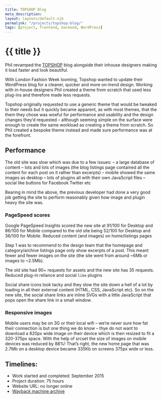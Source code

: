 ```yaml
---
title: TOPSHOP Blog
meta_description:
layout: layouts/default.njk
permalink: "/projects/topshop-blog/"
tags: [project, frontend, backend, WordPress]
---
```


# {{ title }}

Phil revamped the [TOPSHOP](https://www.topshop.com/)&nbsp;blog alongside their inhouse designers making it load faster and look beautiful.

With London Fashion Week looming, Topshop wanted to update their WordPress blog for a cleaner, quicker and more on-trend design. Working with in-house designers Phil created a theme from scratch that used less plug-ins and therefore made less requests.

Topshop originally requested to use a generic theme that would be tweaked to their needs but it quickly became apparent, as with most themes, that the them they chose was woeful for performance and usability and the design changes they’d requested – although seeming simple on the surface were enough to create the same workload as creating a theme from scratch. So Phil created a bespoke theme instead and made sure performance was at the forefront.

## Performance

The old site was slow which was due to a few issues:
– a large database of content
– lots and lots of images (the blog listings page contained all the content for each post on it rather than excerpts)
– mobile showed the same images as desktop
– lots of plugins all with their own JavaScript files
– social like buttons for Facebook Twitter etc

Bearing in mind the above, the previous developer had done a very good job getting the site to perform reasonably given how image and plugin heavy the site was.

### PageSpeed scores

Google PageSpeed Insights scored the new site at 91/100 for Desktop and 86/100 for Mobile compared to the old site being 52/100 for Desktop and 36/100 for Mobile.
Reduced content (and images) on home/listings pages

Step 1 was to recommend to the design team that the homepage and category/archive listings page only show excerpts of a post. This meant fewer and fewer images on the site (the site went from around ~6Mb or images to ~2.5Mb).

The old site had 90+ requests for assets and the new site has 35 requests.
Reduced plug-in reliance and social `like` plugins

Social share icons look tacky and they slow the site down a hell of a lot by loading in all their external content (HTML, CSS, JavaScript etc). So on the new site, the social share links are inline SVGs with a little JavaScript that pops open the share link in a small window.

### Responsive images

Mobile users may be on 3G or their local wifi – we’re never sure how fat their connection is but one thing we do know – thye do not want to download a 820px wide image on their device which is then resized to fit a 320-375px space. With the help of srcset the size of images on mobile devices was reduced by 88%! That’s right, the new home page that was 2.7Mb on a desktop device became 335Kb on screens 375px wide or less.

## Timelines:

- Work started and completed: September 2015
- Project duration: 75 hours
- Website URL: no longer online
- [Wayback machine archive](https://web.archive.org/web/20151007065550/http://insideout.topshop.com/)
